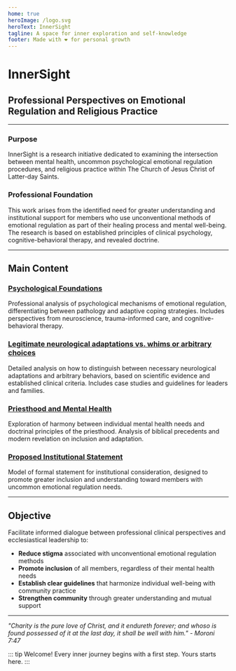 ```yaml
---
home: true
heroImage: /logo.svg
heroText: InnerSight
tagline: A space for inner exploration and self-knowledge
footer: Made with ❤️ for personal growth
---
```

<!--content -->

<!--<ContenidoActualEn />-->

# InnerSight
## Professional Perspectives on Emotional Regulation and Religious Practice

---

### Purpose

InnerSight is a research initiative dedicated to examining the intersection between mental health, uncommon psychological emotional regulation procedures, and religious practice within The Church of Jesus Christ of Latter-day Saints.

### Professional Foundation

This work arises from the identified need for greater understanding and institutional support for members who use unconventional methods of emotional regulation as part of their healing process and mental well-being. The research is based on established principles of clinical psychology, cognitive-behavioral therapy, and revealed doctrine.

---

## Main Content

### [Psychological Foundations](/InnerSight/en/analisis_psicologico_apropiado_v2)
Professional analysis of psychological mechanisms of emotional regulation, differentiating between pathology and adaptive coping strategies. Includes perspectives from neuroscience, trauma-informed care, and cognitive-behavioral therapy.

### [Legitimate neurological adaptations vs. whims or arbitrary choices](/InnerSight/en/scientific_foundation_validation)
Detailed analysis on how to distinguish between necessary neurological adaptations and arbitrary behaviors, based on scientific evidence and established clinical criteria. Includes case studies and guidelines for leaders and families.

### [Priesthood and Mental Health](/InnerSight/en/sacerdocio_salud_mental_apropiado)  
Exploration of harmony between individual mental health needs and doctrinal principles of the priesthood. Analysis of biblical precedents and modern revelation on inclusion and adaptation.

### [Proposed Institutional Statement](/InnerSight/en/mental_health_statement_english)
Model of formal statement for institutional consideration, designed to promote greater inclusion and understanding toward members with uncommon emotional regulation needs.

---

## Objective

Facilitate informed dialogue between professional clinical perspectives and ecclesiastical leadership to:

- **Reduce stigma** associated with unconventional emotional regulation methods
- **Promote inclusion** of all members, regardless of their mental health needs
- **Establish clear guidelines** that harmonize individual well-being with community practice
- **Strengthen community** through greater understanding and mutual support

---

*"Charity is the pure love of Christ, and it endureth forever; and whoso is found possessed of it at the last day, it shall be well with him." - Moroni 7:47*

::: tip Welcome!
Every inner journey begins with a first step. Yours starts here.
:::
